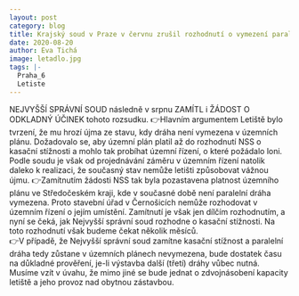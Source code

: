 ```yaml
---
layout: post
category: blog
title: Krajský soud v Praze v červnu zrušil rozhodnutí o vymezení paralelní dráhy Letiště Václava Havla Praha ve středočeském územním plánu
date: 2020-08-20
author: Eva Tichá
image: letadlo.jpg
tags: |-
  Praha_6
  Letiste
---
```


NEJVYŠŠÍ SPRÁVNÍ SOUD následně v srpnu ZAMÍTL i ŽÁDOST O ODKLADNÝ ÚČINEK tohoto rozsudku.
👉Hlavním argumentem Letiště bylo tvrzení, že mu hrozí újma ze stavu, kdy dráha není vymezena v územních plánu. Dožadovalo se, aby územní plán platil až do rozhodnutí NSS o kasační stížnosti a mohlo tak probíhat územní řízení, o které požádalo loni. Podle soudu je však od projednávání záměru v územním řízení natolik daleko k realizaci, že současný stav nemůže letišti způsobovat vážnou újmu. 
👉Zamítnutím žádosti NSS tak byla pozastavena platnost územního plánu ve Středočeském kraji, kde v současné době není paralelní dráha vymezena. Proto stavební úřad v Černošicích nemůže rozhodovat v územním řízení o jejím umístění.  Zamítnutí je však jen dílčím rozhodnutím, a nyní se čeká, jak Nejvyšší správní soud rozhodne o kasační stížnosti. Na toto rozhodnutí však budeme čekat několik měsíců.  
👉V případě, že Nejvyšší správní soud zamítne kasační stížnost a paralelní dráha tedy zůstane v územních plánech nevymezena, bude dostatek času na důkladné prověření, je-li výstavba další (třetí) dráhy vůbec nutná. Musíme vzít v úvahu, že mimo jiné se bude jednat o zdvojnásobení kapacity letiště a jeho provoz nad obytnou zástavbou. 
